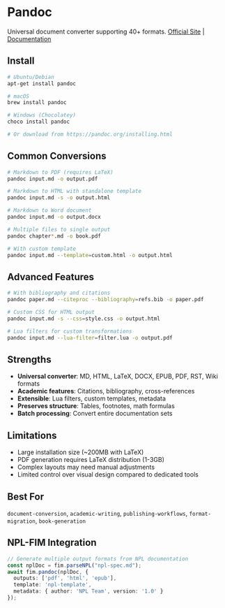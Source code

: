 # Pandoc
Universal document converter supporting 40+ formats. [Official Site](https://pandoc.org) | [Documentation](https://pandoc.org/MANUAL.html)

## Install
```bash
# Ubuntu/Debian
apt-get install pandoc

# macOS
brew install pandoc

# Windows (Chocolatey)
choco install pandoc

# Or download from https://pandoc.org/installing.html
```

## Common Conversions
```bash
# Markdown to PDF (requires LaTeX)
pandoc input.md -o output.pdf

# Markdown to HTML with standalone template
pandoc input.md -s -o output.html

# Markdown to Word document
pandoc input.md -o output.docx

# Multiple files to single output
pandoc chapter*.md -o book.pdf

# With custom template
pandoc input.md --template=custom.html -o output.html
```

## Advanced Features
```bash
# With bibliography and citations
pandoc paper.md --citeproc --bibliography=refs.bib -o paper.pdf

# Custom CSS for HTML output
pandoc input.md -s --css=style.css -o output.html

# Lua filters for custom transformations
pandoc input.md --lua-filter=filter.lua -o output.pdf
```

## Strengths
- **Universal converter**: MD, HTML, LaTeX, DOCX, EPUB, PDF, RST, Wiki formats
- **Academic features**: Citations, bibliography, cross-references
- **Extensible**: Lua filters, custom templates, metadata
- **Preserves structure**: Tables, footnotes, math formulas
- **Batch processing**: Convert entire documentation sets

## Limitations
- Large installation size (~200MB with LaTeX)
- PDF generation requires LaTeX distribution (1-3GB)
- Complex layouts may need manual adjustments
- Limited control over visual design compared to dedicated tools

## Best For
`document-conversion`, `academic-writing`, `publishing-workflows`, `format-migration`, `book-generation`

## NPL-FIM Integration
```typescript
// Generate multiple output formats from NPL documentation
const nplDoc = fim.parseNPL("npl-spec.md");
await fim.pandoc(nplDoc, {
  outputs: ['pdf', 'html', 'epub'],
  template: 'npl-template',
  metadata: { author: 'NPL Team', version: '1.0' }
});
```